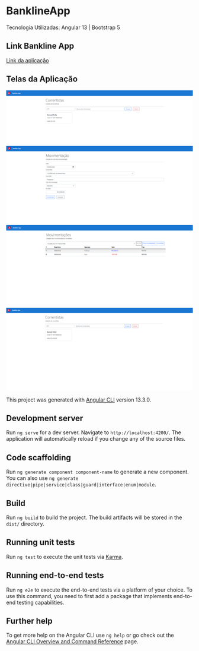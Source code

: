 # BanklineApp
Tecnologia Utilizadas:
Angular 13 | Bootstrap 5 

## Link Bankline App
<a href="https://ken-bankline-app.herokuapp.com/">Link da aplicação</a>

## Telas da Aplicação
<img src="https://github.com/k3n3dfelix/bankline-app/blob/main/screens/correntistas.PNG"/>
<img src="https://github.com/k3n3dfelix/bankline-app/blob/main/screens/nova-movimentacao.PNG"/>
<img src="https://github.com/k3n3dfelix/bankline-app/blob/main/screens/movimentacoes.PNG"/>
<img src="https://github.com/k3n3dfelix/bankline-app/blob/main/screens/correntistas_atu.PNG"/>

This project was generated with [Angular CLI](https://github.com/angular/angular-cli) version 13.3.0.

## Development server

Run `ng serve` for a dev server. Navigate to `http://localhost:4200/`. The application will automatically reload if you change any of the source files.

## Code scaffolding

Run `ng generate component component-name` to generate a new component. You can also use `ng generate directive|pipe|service|class|guard|interface|enum|module`.

## Build

Run `ng build` to build the project. The build artifacts will be stored in the `dist/` directory.

## Running unit tests

Run `ng test` to execute the unit tests via [Karma](https://karma-runner.github.io).

## Running end-to-end tests

Run `ng e2e` to execute the end-to-end tests via a platform of your choice. To use this command, you need to first add a package that implements end-to-end testing capabilities.

## Further help

To get more help on the Angular CLI use `ng help` or go check out the [Angular CLI Overview and Command Reference](https://angular.io/cli) page.
